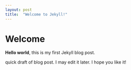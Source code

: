 ```yaml
---
layout: post
title:  "Welcome to Jekyll!"
---
```


# Welcome

**Hello world**, this is my first Jekyll blog post.

quick draft of  blog post. I may edit it later. I hope you like it!
